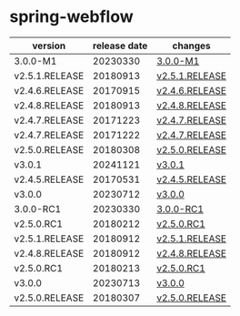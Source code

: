 # spring-webflow	


|version|release date|changes|
|---|---|---|
|3.0.0-M1|20230330|[3.0.0-M1](./3.0.0-M1-20230330.md)|
|v2.5.1.RELEASE|20180913|[v2.5.1.RELEASE](./v2.5.1.RELEASE-20180913.md)|
|v2.4.6.RELEASE|20170915|[v2.4.6.RELEASE](./v2.4.6.RELEASE-20170915.md)|
|v2.4.8.RELEASE|20180913|[v2.4.8.RELEASE](./v2.4.8.RELEASE-20180913.md)|
|v2.4.7.RELEASE|20171223|[v2.4.7.RELEASE](./v2.4.7.RELEASE-20171223.md)|
|v2.4.7.RELEASE|20171222|[v2.4.7.RELEASE](./v2.4.7.RELEASE-20171222.md)|
|v2.5.0.RELEASE|20180308|[v2.5.0.RELEASE](./v2.5.0.RELEASE-20180308.md)|
|v3.0.1|20241121|[v3.0.1](./v3.0.1-20241121.md)|
|v2.4.5.RELEASE|20170531|[v2.4.5.RELEASE](./v2.4.5.RELEASE-20170531.md)|
|v3.0.0|20230712|[v3.0.0](./v3.0.0-20230712.md)|
|3.0.0-RC1|20230330|[3.0.0-RC1](./3.0.0-RC1-20230330.md)|
|v2.5.0.RC1|20180212|[v2.5.0.RC1](./v2.5.0.RC1-20180212.md)|
|v2.5.1.RELEASE|20180912|[v2.5.1.RELEASE](./v2.5.1.RELEASE-20180912.md)|
|v2.4.8.RELEASE|20180912|[v2.4.8.RELEASE](./v2.4.8.RELEASE-20180912.md)|
|v2.5.0.RC1|20180213|[v2.5.0.RC1](./v2.5.0.RC1-20180213.md)|
|v3.0.0|20230713|[v3.0.0](./v3.0.0-20230713.md)|
|v2.5.0.RELEASE|20180307|[v2.5.0.RELEASE](./v2.5.0.RELEASE-20180307.md)|
